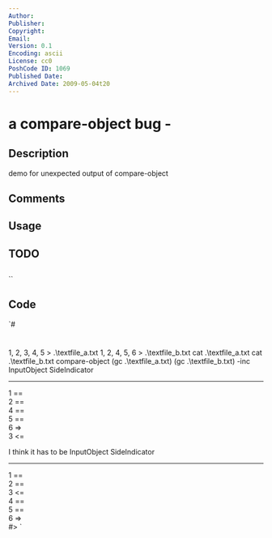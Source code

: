 ```yaml
---
Author: 
Publisher: 
Copyright: 
Email: 
Version: 0.1
Encoding: ascii
License: cc0
PoshCode ID: 1069
Published Date: 
Archived Date: 2009-05-04t20
---
```


# a compare-object bug - 

## Description

demo for unexpected output of compare-object

## Comments



## Usage



## TODO



## 

``

## Code

`#
 #
  
 1, 2, 3, 4, 5 > .\textfile_a.txt
 1, 2, 4, 5, 6 > .\textfile_b.txt
 cat .\textfile_a.txt
 cat .\textfile_b.txt
 compare-object (gc .\textfile_a.txt) (gc .\textfile_b.txt) -inc
 InputObject                                SideIndicator                             
 -----------                                -------------                             
 1                                          ==                                        
 2                                          ==                                        
 4                                          ==                                        
 5                                          ==                                        
 6                                          =>                                        
 3                                          <=                                        
 
 I think it has to be
 InputObject                                SideIndicator                             
 -----------                                -------------                             
 1                                          ==                                        
 2                                          ==                                        
 3                                          <=                                        
 4                                          ==                                        
 5                                          ==                                        
 6                                          =>                                        
 #>
`

